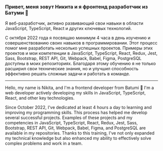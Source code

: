 ### Привет, меня зовут Никита и я фронтенд разработчик из Батуми 👋

Я веб-разработчик, активно развивающий свои навыки в области JavaScript, TypeScript, React и других ключевых технологий.

С октября 2022 года я посвящаю минимум 4 часа в день изучению и совершенствованию своих навыков в программировании. Этот процесс помог мне разработать несколько успешных проектов. Примеры этих проектов и мои компетенции в JavaScript, TypeScript, React, Redux, Jest, Sass, Bootstrap, REST API, Git, Webpack, Babel, Figma, PostgreSQL доступны в моих репозиториях. Благодаря этому обучению я не только расширил свои технические знания, но и улучшил способность эффективно решать сложные задачи и работать в команде.

---

Hello, my name is Nikita, and I'm a frontend developer from Batumi 👋
I'm a web developer actively developing my skills in JavaScript, TypeScript, React, and other key technologies.

Since October 2022, I've dedicated at least 4 hours a day to learning and improving my programming skills. This process has helped me develop several successful projects. Examples of these projects and my competencies in JavaScript, TypeScript, React, Redux, Jest, Sass, Bootstrap, REST API, Git, Webpack, Babel, Figma, and PostgreSQL are available in my repositories. Thanks to this training, I've not only expanded my technical knowledge but also enhanced my ability to effectively solve complex problems and work in a team.
